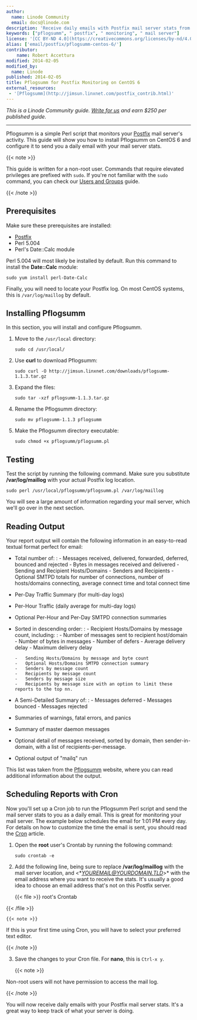 ```yaml
---
author:
  name: Linode Community
  email: docs@linode.com
description: 'Receive daily emails with Postfix mail server stats from Pflogsumm.'
keywords: ["pflogsumm", " postfix", " monitoring", " mail server"]
license: '[CC BY-ND 4.0](https://creativecommons.org/licenses/by-nd/4.0)'
alias: ['email/postfix/pflogsumm-centos-6/']
contributor: 
    name: Robert Accettura
modified: 2014-02-05
modified_by:
  name: Linode
published: 2014-02-05
title: Pflogsumm for Postfix Monitoring on CentOS 6
external_resources:
 - '[Pflogsumm](http://jimsun.linxnet.com/postfix_contrib.html)'
---
```


*This is a Linode Community guide. [Write for us](/docs/contribute) and earn $250 per published guide.*

<hr>

Pflogsumm is a simple Perl script that monitors your [Postfix](/docs/email/postfix) mail server's activity. This guide will show you how to install Pflogsumm on CentOS 6 and configure it to send you a daily email with your mail server stats.

 {{< note >}}

This guide is written for a non-root user. Commands that require elevated privileges are prefixed with `sudo`. If you're not familiar with the `sudo` command, you can check our [Users and Groups](/docs/tools-reference/linux-users-and-groups) guide.

{{< /note >}}

## Prerequisites

Make sure these prerequisites are installed:

-   [Postfix](/docs/email/postfix)
-   Perl 5.004
-   Perl's Date::Calc module

Perl 5.004 will most likely be installed by default. Run this command to install the **Date::Calc** module:

    sudo yum install perl-Date-Calc

Finally, you will need to locate your Postfix log. On most CentOS systems, this is `/var/log/maillog` by default.

## Installing Pflogsumm

In this section, you will install and configure Pflogsumm.

1.  Move to the `/usr/local` directory:

        sudo cd /usr/local/

2.  Use **curl** to download Pflogsumm:

        sudo curl -O http://jimsun.linxnet.com/downloads/pflogsumm-1.1.3.tar.gz

3.  Expand the files:

        sudo tar -xzf pflogsumm-1.1.3.tar.gz

4.  Rename the Pflogsumm directory:

        sudo mv pflogsumm-1.1.3 pflogsumm

5.  Make the Pflogsumm directory executable:

        sudo chmod +x pflogsumm/pflogsumm.pl

## Testing

Test the script by running the following command. Make sure you substitute **/var/log/maillog** with your actual Postfix log location.

    sudo perl /usr/local/pflogsumm/pflogsumm.pl /var/log/maillog

You will see a large amount of information regarding your mail server, which we'll go over in the next section.

## Reading Output

Your report output will contain the following information in an easy-to-read textual format perfect for email:

-   Total number of:
    :   -   Messages received, delivered, forwarded, deferred, bounced and rejected
        -   Bytes in messages received and delivered
        -   Sending and Recipient Hosts/Domains
        -   Senders and Recipients
        -   Optional SMTPD totals for number of connections, number of hosts/domains connecting, average connect time and total connect time

-   Per-Day Traffic Summary (for multi-day logs)
-   Per-Hour Traffic (daily average for multi-day logs)
-   Optional Per-Hour and Per-Day SMTPD connection summaries
-   Sorted in descending order:
    :   -   Recipient Hosts/Domains by message count, including:
            :   -   Number of messages sent to recipient host/domain
                -   Number of bytes in messages
                -   Number of defers
                -   Average delivery delay
                -   Maximum delivery delay

        -   Sending Hosts/Domains by message and byte count
        -   Optional Hosts/Domains SMTPD connection summary
        -   Senders by message count
        -   Recipients by message count
        -   Senders by message size
        -   Recipients by message size with an option to limit these reports to the top nn.

-   A Semi-Detailed Summary of:
    :   -   Messages deferred
        -   Messages bounced
        -   Messages rejected

-   Summaries of warnings, fatal errors, and panics
-   Summary of master daemon messages
-   Optional detail of messages received, sorted by domain, then sender-in-domain, with a list of recipients-per-message.
-   Optional output of "mailq" run

This list was taken from the [Pflogsumm](http://jimsun.linxnet.com/postfix_contrib.html) website, where you can read additional information about the output.

## Scheduling Reports with Cron

Now you'll set up a Cron job to run the Pflogsumm Perl script and send the mail server stats to you as a daily email. This is great for monitoring your mail server. The example below schedules the email for 1:01 PM every day. For details on how to customize the time the email is sent, you should read the [Cron](/docs/linux-tools/utilities/cron) article.

1.  Open the **root** user's Crontab by running the following command:

        sudo crontab -e

2.  Add the following line, being sure to replace **/var/log/maillog** with the mail server location, and <**YOUREMAIL@YOURDOMAIN.TLD*>\* with the email address where you want to receive the stats. It's usually a good idea to choose an email address that's not on this Postfix server.

    {{< file >}}
root's Crontab

{{< /file >}}

    {{< note >}}

If this is your first time using Cron, you will have to select your preferred text editor.

{{< /note >}}

3.  Save the changes to your Cron file. For **nano**, this is `Ctrl-x y`.

     {{< note >}}

Non-root users will not have permission to access the mail log.

{{< /note >}}

You will now receive daily emails with your Postfix mail server stats. It's a great way to keep track of what your server is doing.